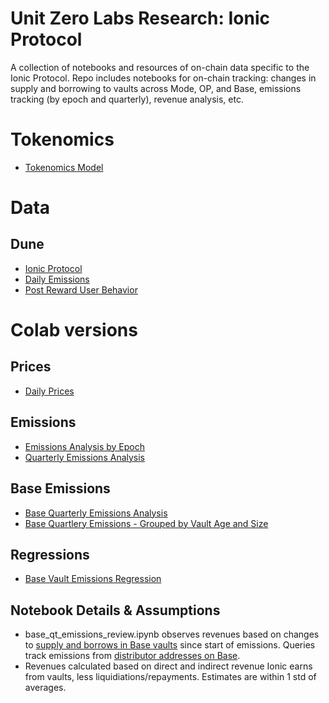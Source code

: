 # Unit Zero Labs Research: Ionic Protocol

A collection of notebooks and resources of on-chain data specific to the Ionic Protocol. Repo includes notebooks for on-chain tracking: changes in supply and borrowing to vaults across Mode, OP, and Base, emissions tracking (by epoch and quarterly), revenue analysis, etc.

# Tokenomics
- [Tokenomics Model](https://docs.google.com/spreadsheets/d/1tWPMKIqRxg_noABRmQLhti0qXwG3c8bM30bvdzvxruE/edit?usp=sharing)

# Data
## Dune
- [Ionic Protocol](https://dune.com/mrwildcat/ionic-protocol)
- [Daily Emissions](https://dune.com/queries/4354659)
- [Post Reward User Behavior](https://dune.com/queries/4365031)
  
# Colab versions

## Prices
- [Daily Prices](https://colab.research.google.com/drive/1Fx-mc15oYvhneCZjJBsFMds6Pcr0NESo?usp=sharing)

## Emissions
- [Emissions Analysis by Epoch](https://colab.research.google.com/drive/1Fx-mc15oYvhneCZjJBsFMds6Pcr0NESo?usp=sharing)
- [Quarterly Emissions Analysis](https://colab.research.google.com/drive/1w5vE_XBC-GAM-JypagmVXwAkgQjD6_oa?usp=sharing)

## Base Emissions
- [Base Quarterly Emissions Analysis](https://colab.research.google.com/drive/1AKj0aX8pRstYcr5sSJhj422DOLdDbwHy?usp=sharing)
- [Base Quartlery Emissions - Grouped by Vault Age and Size](https://colab.research.google.com/drive/16CkWZJFyZUFkJv6l_3LcU7no5Pfy4Bnh?usp=sharing)

## Regressions
- [Base Vault Emissions Regression](https://colab.research.google.com/drive/16CkWZJFyZUFkJv6l_3LcU7no5Pfy4Bnh?usp=sharing)
  

## Notebook Details & Assumptions
- base_qt_emissions_review.ipynb observes revenues based on changes to [supply and borrows in Base vaults](https://dune.com/mrwildcat/ionic-protocol) since start of emissions. Queries track emissions from [distributor addresses on Base](https://dune.com/queries/4354659).
- Revenues calculated based on direct and indirect revenue Ionic earns from vaults, less liquidiations/repayments. Estimates are within 1 std of averages.  
